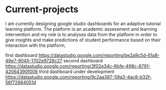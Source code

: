 # Current-projects
I am currently designing google studio dashboards for an adaptive tutorial learning platform. The platform is an academic assessment and learning intervention and my role is to analyses data from the platform in order to give insights and make predictions of student performance based on their interaction with the platform, 





first dashboard
https://datastudio.google.com/reporting/be2a9c5d-61a8-49e7-9045-1702e9728c27
second dashboard
https://datastudio.google.com/reporting/3f02e34c-6bfe-498c-8791-42064390f006
third dashboard under development
https://datastudio.google.com/reporting/9c2aa387-59a3-4ac8-b32f-56f72664051d
